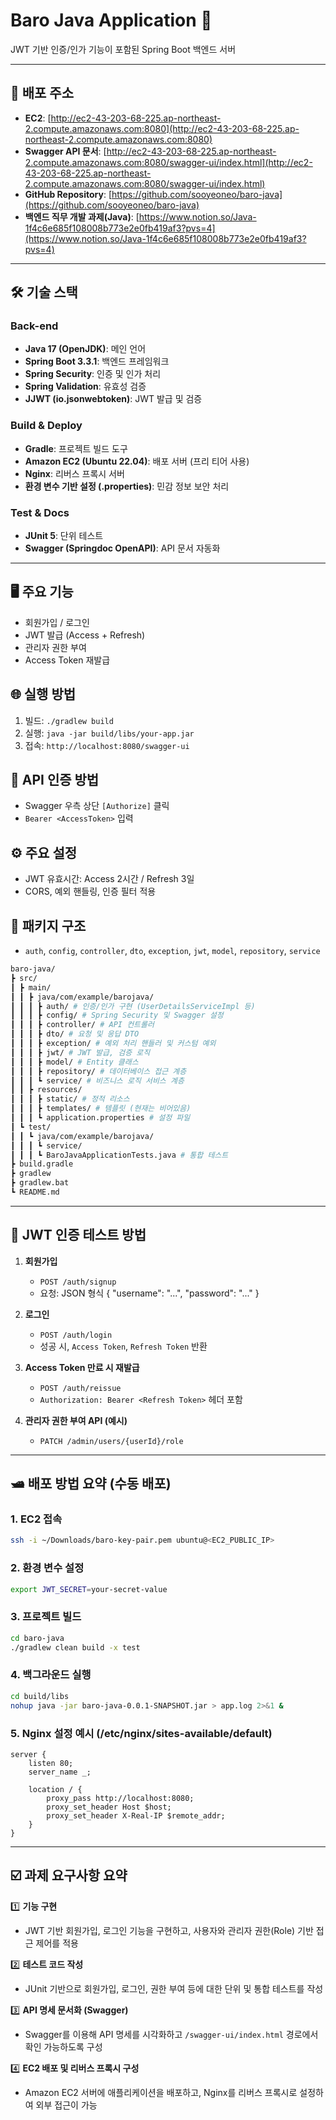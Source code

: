 # Baro Java Application 🧭  
JWT 기반 인증/인가 기능이 포함된 Spring Boot 백엔드 서버

---

## 📌 배포 주소
- **EC2**: [http://ec2-43-203-68-225.ap-northeast-2.compute.amazonaws.com:8080](http://ec2-43-203-68-225.ap-northeast-2.compute.amazonaws.com:8080)
- **Swagger API 문서**: [http://ec2-43-203-68-225.ap-northeast-2.compute.amazonaws.com:8080/swagger-ui/index.html](http://ec2-43-203-68-225.ap-northeast-2.compute.amazonaws.com:8080/swagger-ui/index.html) 
- **GitHub Repository**: [https://github.com/sooyeoneo/baro-java](https://github.com/sooyeoneo/baro-java)
- **백엔드 직무 개발 과제(Java)**: [https://www.notion.so/Java-1f4c6e685f108008b773e2e0fb419af3?pvs=4](https://www.notion.so/Java-1f4c6e685f108008b773e2e0fb419af3?pvs=4)

---

## 🛠 기술 스택

### Back-end
- **Java 17 (OpenJDK)**: 메인 언어
- **Spring Boot 3.3.1**: 백엔드 프레임워크
- **Spring Security**: 인증 및 인가 처리
- **Spring Validation**: 유효성 검증
- **JJWT (io.jsonwebtoken)**: JWT 발급 및 검증

### Build & Deploy
- **Gradle**: 프로젝트 빌드 도구
- **Amazon EC2 (Ubuntu 22.04)**: 배포 서버 (프리 티어 사용)
- **Nginx**: 리버스 프록시 서버
- **환경 변수 기반 설정 (.properties)**: 민감 정보 보안 처리

### Test & Docs
- **JUnit 5**: 단위 테스트
- **Swagger (Springdoc OpenAPI)**: API 문서 자동화

---

## 🖥️ 주요 기능
- 회원가입 / 로그인
- JWT 발급 (Access + Refresh)
- 관리자 권한 부여
- Access Token 재발급

## 🌐 실행 방법
1. 빌드: `./gradlew build`
2. 실행: `java -jar build/libs/your-app.jar`
3. 접속: `http://localhost:8080/swagger-ui`

## 🔐 API 인증 방법
- Swagger 우측 상단 `[Authorize]` 클릭
- `Bearer <AccessToken>` 입력

## ⚙️ 주요 설정
- JWT 유효시간: Access 2시간 / Refresh 3일
- CORS, 예외 핸들링, 인증 필터 적용

## 📁 패키지 구조
- `auth`, `config`, `controller`, `dto`, `exception`, `jwt`, `model`, `repository`, `service`

```bash
baro-java/
┣ src/
┃ ┣ main/
┃ ┃ ┣ java/com/example/barojava/
┃ ┃ ┃ ┣ auth/ # 인증/인가 구현 (UserDetailsServiceImpl 등)
┃ ┃ ┃ ┣ config/ # Spring Security 및 Swagger 설정
┃ ┃ ┃ ┣ controller/ # API 컨트롤러
┃ ┃ ┃ ┣ dto/ # 요청 및 응답 DTO
┃ ┃ ┃ ┣ exception/ # 예외 처리 핸들러 및 커스텀 예외
┃ ┃ ┃ ┣ jwt/ # JWT 발급, 검증 로직
┃ ┃ ┃ ┣ model/ # Entity 클래스
┃ ┃ ┃ ┣ repository/ # 데이터베이스 접근 계층
┃ ┃ ┃ ┗ service/ # 비즈니스 로직 서비스 계층
┃ ┃ ┣ resources/
┃ ┃ ┃ ┣ static/ # 정적 리소스
┃ ┃ ┃ ┣ templates/ # 템플릿 (현재는 비어있음)
┃ ┃ ┃ ┗ application.properties # 설정 파일
┃ ┗ test/
┃ ┃ ┗ java/com/example/barojava/
┃ ┃ ┃ ┗ service/
┃ ┃ ┃ ┗ BaroJavaApplicationTests.java # 통합 테스트
┣ build.gradle
┣ gradlew
┣ gradlew.bat
┗ README.md
```

---

## 🔑 JWT 인증 테스트 방법

1. **회원가입**
   - `POST /auth/signup`
   - 요청: JSON 형식 { "username": "...", "password": "..." }

2. **로그인**
   - `POST /auth/login`
   - 성공 시, `Access Token`, `Refresh Token` 반환

3. **Access Token 만료 시 재발급**
   - `POST /auth/reissue`
   - `Authorization: Bearer <Refresh Token>` 헤더 포함

4. **관리자 권한 부여 API (예시)**
   - `PATCH /admin/users/{userId}/role`

---

## 🛥️ 배포 방법 요약 (수동 배포)

### 1. EC2 접속
```bash
ssh -i ~/Downloads/baro-key-pair.pem ubuntu@<EC2_PUBLIC_IP>
```

### 2. 환경 변수 설정
```bash
export JWT_SECRET=your-secret-value
```

### 3. 프로젝트 빌드
```bash
cd baro-java
./gradlew clean build -x test
```

### 4. 백그라운드 실행
```bash
cd build/libs
nohup java -jar baro-java-0.0.1-SNAPSHOT.jar > app.log 2>&1 &
```

### 5. Nginx 설정 예시 (/etc/nginx/sites-available/default)

```nginx
server {
    listen 80;
    server_name _;

    location / {
        proxy_pass http://localhost:8080;
        proxy_set_header Host $host;
        proxy_set_header X-Real-IP $remote_addr;
    }
}
```

--- 

## ☑️ 과제 요구사항 요약

1️⃣ **기능 구현**  
- JWT 기반 회원가입, 로그인 기능을 구현하고, 사용자와 관리자 권한(Role) 기반 접근 제어를 적용

2️⃣ **테스트 코드 작성**  
- JUnit 기반으로 회원가입, 로그인, 권한 부여 등에 대한 단위 및 통합 테스트를 작성

3️⃣ **API 명세 문서화 (Swagger)**  
- Swagger를 이용해 API 명세를 시각화하고 `/swagger-ui/index.html` 경로에서 확인 가능하도록 구성

4️⃣ **EC2 배포 및 리버스 프록시 구성**  
- Amazon EC2 서버에 애플리케이션을 배포하고, Nginx를 리버스 프록시로 설정하여 외부 접근이 가능
